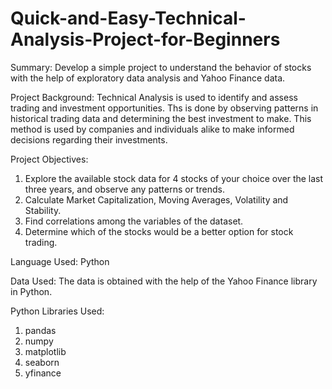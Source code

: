# Quick-and-Easy-Technical-Analysis-Project-for-Beginners
Summary: Develop a simple project to understand the behavior of stocks with the help of exploratory data analysis and Yahoo Finance data. 


Project Background:
Technical Analysis is used to identify and assess trading and investment opportunities. Ths is done by observing patterns in historical trading data and determining the best investment to make. This method is used by companies and individuals alike to make informed decisions regarding their investments. 

Project Objectives:
1. Explore the available stock data for 4 stocks of your choice over the last three years, and observe any patterns or trends.
2. Calculate Market Capitalization, Moving Averages, Volatility and Stability.
3. Find correlations among the variables of the dataset.
4. Determine which of the stocks would be a better option for stock trading.

Language Used:
Python

Data Used:
The data is obtained with the help of the Yahoo Finance library in Python.

Python Libraries Used:
1. pandas
2. numpy
3. matplotlib
4. seaborn
5. yfinance
